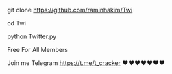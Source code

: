 git clone https://github.com/raminhakim/Twi

cd Twi

python Twitter.py

Free For All Members

Join me Telegram https://t.me/t_cracker
❤❤❤❤❤❤❤

